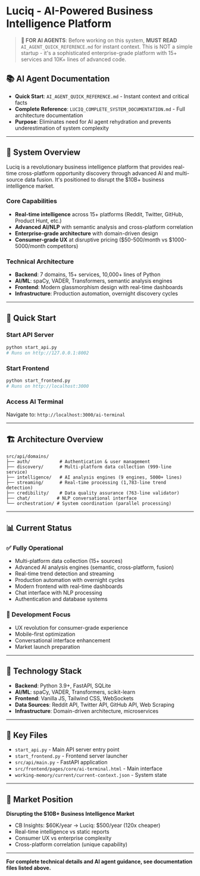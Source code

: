 # Luciq - AI-Powered Business Intelligence Platform

> **🤖 FOR AI AGENTS**: Before working on this system, **MUST READ** `AI_AGENT_QUICK_REFERENCE.md` for instant context. This is NOT a simple startup - it's a sophisticated enterprise-grade platform with 15+ services and 10K+ lines of advanced code.

## 📚 **AI Agent Documentation**

- **Quick Start**: `AI_AGENT_QUICK_REFERENCE.md` - Instant context and critical facts
- **Complete Reference**: `LUCIQ_COMPLETE_SYSTEM_DOCUMENTATION.md` - Full architecture documentation
- **Purpose**: Eliminates need for AI agent rehydration and prevents underestimation of system complexity

---

## 🎯 **System Overview**

Luciq is a revolutionary business intelligence platform that provides real-time cross-platform opportunity discovery through advanced AI and multi-source data fusion. It's positioned to disrupt the $10B+ business intelligence market.

### **Core Capabilities**
- **Real-time intelligence** across 15+ platforms (Reddit, Twitter, GitHub, Product Hunt, etc.)
- **Advanced AI/NLP** with semantic analysis and cross-platform correlation
- **Enterprise-grade architecture** with domain-driven design
- **Consumer-grade UX** at disruptive pricing ($50-500/month vs $1000-5000/month competitors)

### **Technical Architecture**
- **Backend**: 7 domains, 15+ services, 10,000+ lines of Python
- **AI/ML**: spaCy, VADER, Transformers, semantic analysis engines
- **Frontend**: Modern glassmorphism design with real-time dashboards
- **Infrastructure**: Production automation, overnight discovery cycles

---

## 🚀 **Quick Start**

### **Start API Server**
```bash
python start_api.py
# Runs on http://127.0.0.1:8002
```

### **Start Frontend**
```bash
python start_frontend.py
# Runs on http://localhost:3000
```

### **Access AI Terminal**
Navigate to: `http://localhost:3000/ai-terminal`

---

## 🏗️ **Architecture Overview**

```
src/api/domains/
├── auth/           # Authentication & user management
├── discovery/      # Multi-platform data collection (999-line service)
├── intelligence/   # AI analysis engines (9 engines, 5000+ lines)
├── streaming/      # Real-time processing (1,783-line trend detection)
├── credibility/    # Data quality assurance (763-line validator)
├── chat/          # NLP conversational interface
└── orchestration/ # System coordination (parallel processing)
```

---

## 📊 **Current Status**

### **✅ Fully Operational**
- Multi-platform data collection (15+ sources)
- Advanced AI analysis engines (semantic, cross-platform, fusion)
- Real-time trend detection and streaming
- Production automation with overnight cycles
- Modern frontend with real-time dashboards
- Chat interface with NLP processing
- Authentication and database systems

### **🎯 Development Focus**
- UX revolution for consumer-grade experience
- Mobile-first optimization
- Conversational interface enhancement
- Market launch preparation

---

## 🔧 **Technology Stack**

- **Backend**: Python 3.9+, FastAPI, SQLite
- **AI/ML**: spaCy, VADER, Transformers, scikit-learn
- **Frontend**: Vanilla JS, Tailwind CSS, WebSockets
- **Data Sources**: Reddit API, Twitter API, GitHub API, Web Scraping
- **Infrastructure**: Domain-driven architecture, microservices

---

## 📝 **Key Files**

- `start_api.py` - Main API server entry point
- `start_frontend.py` - Frontend server launcher
- `src/api/main.py` - FastAPI application
- `src/frontend/pages/core/ai-terminal.html` - Main interface
- `working-memory/current/current-context.json` - System state

---

## 🎯 **Market Position**

**Disrupting the $10B+ Business Intelligence Market**
- CB Insights: $60K/year → Luciq: $500/year (120x cheaper)
- Real-time intelligence vs static reports
- Consumer UX vs enterprise complexity
- Cross-platform correlation (unique capability)

---

**For complete technical details and AI agent guidance, see documentation files listed above.**
